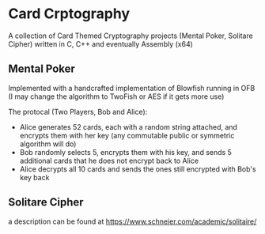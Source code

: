 # Card Crptography
A collection of Card Themed Cryptography projects (Mental Poker, Solitare Cipher) written in C, C++ and eventually Assembly (x64)

## Mental Poker
Implemented with a handcrafted implementation of Blowfish running in OFB (I may change the algorithm to TwoFish or AES if it gets more use)

The protocal (Two Players, Bob and Alice):
 - Alice generates 52 cards, each with a random string attached, and encrypts them with her key (any commutable public or symmetric algorithm will do)
 - Bob randomly selects 5, encrypts them with his key, and sends 5 additional cards that he does not encrypt back to Alice
 - Alice decrypts all 10 cards and sends the ones still encrypted with Bob's key back
 
 ## Solitare Cipher
 
 a description can be found at <https://www.schneier.com/academic/solitaire/>
